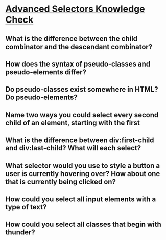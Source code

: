 # [Advanced Selectors Knowledge Check](https://www.theodinproject.com/lessons/node-path-intermediate-html-and-css-advanced-selectors#knowledge-check)

## What is the difference between the child combinator and the descendant combinator?

## How does the syntax of pseudo-classes and pseudo-elements differ?

## Do pseudo-classes exist somewhere in HTML? Do pseudo-elements?

## Name two ways you could select every second child of an element, starting with the first

## What is the difference between div:first-child and div:last-child? What will each select?

## What selector would you use to style a button a user is currently hovering over? How about one that is currently being clicked on?

## How could you select all input elements with a type of text?

## How could you select all classes that begin with thunder?
